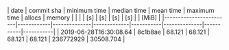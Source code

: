 | date                   | commit sha | minimum time | median time | mean time | maximum time |    allocs |    memory |
|                        |            |          [s] |         [s] |       [s] |          [s] |           |     [MiB] |
|------------------------|------------|--------------|-------------|-----------|--------------|-----------|-----------|
| 2019-06-28T16:30:08.64 | 8c1b8ae    |       68.121 |      68.121 |    68.121 |       68.121 | 236772929 | 30508.704 |
